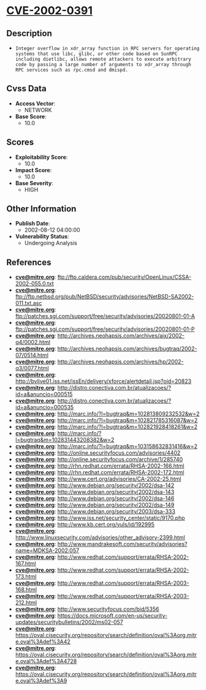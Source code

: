 
# [CVE-2002-0391](https://cve.mitre.org/cgi-bin/cvename.cgi?name=CVE-2002-0391)

## Description

- `Integer overflow in xdr_array function in RPC servers for operating systems that use libc, glibc, or other code based on SunRPC including dietlibc, allows remote attackers to execute arbitrary code by passing a large number of arguments to xdr_array through RPC services such as rpc.cmsd and dmispd.`

## Cvss Data

- **Access Vector**:
  - NETWORK
- **Base Score**:
  - 10.0

## Scores

- **Exploitability Score**:
  - 10.0
- **Impact Score**:
  - 10.0
- **Base Severity**:
  - HIGH

## Other Information

- **Publish Date**:
  - 2002-08-12 04:00:00
- **Vulnerability Status**:
  - Undergoing Analysis

## References

- **cve@mitre.org**: ftp://ftp.caldera.com/pub/security/OpenLinux/CSSA-2002-055.0.txt
- **cve@mitre.org**: ftp://ftp.netbsd.org/pub/NetBSD/security/advisories/NetBSD-SA2002-011.txt.asc
- **cve@mitre.org**: ftp://patches.sgi.com/support/free/security/advisories/20020801-01-A
- **cve@mitre.org**: ftp://patches.sgi.com/support/free/security/advisories/20020801-01-P
- **cve@mitre.org**: http://archives.neohapsis.com/archives/aix/2002-q4/0002.html
- **cve@mitre.org**: http://archives.neohapsis.com/archives/bugtraq/2002-07/0514.html
- **cve@mitre.org**: http://archives.neohapsis.com/archives/hp/2002-q3/0077.html
- **cve@mitre.org**: http://bvlive01.iss.net/issEn/delivery/xforce/alertdetail.jsp?oid=20823
- **cve@mitre.org**: http://distro.conectiva.com.br/atualizacoes/?id=a&anuncio=000515
- **cve@mitre.org**: http://distro.conectiva.com.br/atualizacoes/?id=a&anuncio=000535
- **cve@mitre.org**: http://marc.info/?l=bugtraq&m=102813809232532&w=2
- **cve@mitre.org**: http://marc.info/?l=bugtraq&m=102821785316087&w=2
- **cve@mitre.org**: http://marc.info/?l=bugtraq&m=102821928418261&w=2
- **cve@mitre.org**: http://marc.info/?l=bugtraq&m=102831443208382&w=2
- **cve@mitre.org**: http://marc.info/?l=bugtraq&m=103158632831416&w=2
- **cve@mitre.org**: http://online.securityfocus.com/advisories/4402
- **cve@mitre.org**: http://online.securityfocus.com/archive/1/285740
- **cve@mitre.org**: http://rhn.redhat.com/errata/RHSA-2002-166.html
- **cve@mitre.org**: http://rhn.redhat.com/errata/RHSA-2002-172.html
- **cve@mitre.org**: http://www.cert.org/advisories/CA-2002-25.html
- **cve@mitre.org**: http://www.debian.org/security/2002/dsa-142
- **cve@mitre.org**: http://www.debian.org/security/2002/dsa-143
- **cve@mitre.org**: http://www.debian.org/security/2002/dsa-146
- **cve@mitre.org**: http://www.debian.org/security/2002/dsa-149
- **cve@mitre.org**: http://www.debian.org/security/2003/dsa-333
- **cve@mitre.org**: http://www.iss.net/security_center/static/9170.php
- **cve@mitre.org**: http://www.kb.cert.org/vuls/id/192995
- **cve@mitre.org**: http://www.linuxsecurity.com/advisories/other_advisory-2399.html
- **cve@mitre.org**: http://www.mandrakesoft.com/security/advisories?name=MDKSA-2002:057
- **cve@mitre.org**: http://www.redhat.com/support/errata/RHSA-2002-167.html
- **cve@mitre.org**: http://www.redhat.com/support/errata/RHSA-2002-173.html
- **cve@mitre.org**: http://www.redhat.com/support/errata/RHSA-2003-168.html
- **cve@mitre.org**: http://www.redhat.com/support/errata/RHSA-2003-212.html
- **cve@mitre.org**: http://www.securityfocus.com/bid/5356
- **cve@mitre.org**: https://docs.microsoft.com/en-us/security-updates/securitybulletins/2002/ms02-057
- **cve@mitre.org**: https://oval.cisecurity.org/repository/search/definition/oval%3Aorg.mitre.oval%3Adef%3A42
- **cve@mitre.org**: https://oval.cisecurity.org/repository/search/definition/oval%3Aorg.mitre.oval%3Adef%3A4728
- **cve@mitre.org**: https://oval.cisecurity.org/repository/search/definition/oval%3Aorg.mitre.oval%3Adef%3A9
